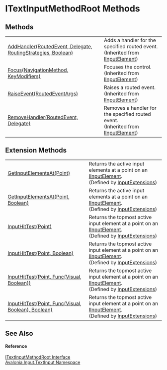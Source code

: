 # ITextInputMethodRoot Methods




## Methods
<table>
<tr>
<td><a href="M_Avalonia_Input_IInputElement_AddHandler">AddHandler(RoutedEvent, Delegate, RoutingStrategies, Boolean)</a></td>
<td>Adds a handler for the specified routed event.<br />(Inherited from <a href="T_Avalonia_Input_IInputElement">IInputElement</a>)</td>
</tr>
<tr>
<td><a href="M_Avalonia_Input_IInputElement_Focus">Focus(NavigationMethod, KeyModifiers)</a></td>
<td>Focuses the control.<br />(Inherited from <a href="T_Avalonia_Input_IInputElement">IInputElement</a>)</td>
</tr>
<tr>
<td><a href="M_Avalonia_Input_IInputElement_RaiseEvent">RaiseEvent(RoutedEventArgs)</a></td>
<td>Raises a routed event.<br />(Inherited from <a href="T_Avalonia_Input_IInputElement">IInputElement</a>)</td>
</tr>
<tr>
<td><a href="M_Avalonia_Input_IInputElement_RemoveHandler">RemoveHandler(RoutedEvent, Delegate)</a></td>
<td>Removes a handler for the specified routed event.<br />(Inherited from <a href="T_Avalonia_Input_IInputElement">IInputElement</a>)</td>
</tr>
</table>

## Extension Methods
<table>
<tr>
<td><a href="M_Avalonia_Input_InputExtensions_GetInputElementsAt_1">GetInputElementsAt(Point)</a></td>
<td>Returns the active input elements at a point on an <a href="T_Avalonia_Input_IInputElement">IInputElement</a>.<br />(Defined by <a href="T_Avalonia_Input_InputExtensions">InputExtensions</a>)</td>
</tr>
<tr>
<td><a href="M_Avalonia_Input_InputExtensions_GetInputElementsAt">GetInputElementsAt(Point, Boolean)</a></td>
<td>Returns the active input elements at a point on an <a href="T_Avalonia_Input_IInputElement">IInputElement</a>.<br />(Defined by <a href="T_Avalonia_Input_InputExtensions">InputExtensions</a>)</td>
</tr>
<tr>
<td><a href="M_Avalonia_Input_InputExtensions_InputHitTest_3">InputHitTest(Point)</a></td>
<td>Returns the topmost active input element at a point on an <a href="T_Avalonia_Input_IInputElement">IInputElement</a>.<br />(Defined by <a href="T_Avalonia_Input_InputExtensions">InputExtensions</a>)</td>
</tr>
<tr>
<td><a href="M_Avalonia_Input_InputExtensions_InputHitTest">InputHitTest(Point, Boolean)</a></td>
<td>Returns the topmost active input element at a point on an <a href="T_Avalonia_Input_IInputElement">IInputElement</a>.<br />(Defined by <a href="T_Avalonia_Input_InputExtensions">InputExtensions</a>)</td>
</tr>
<tr>
<td><a href="M_Avalonia_Input_InputExtensions_InputHitTest_2">InputHitTest(Point, Func(Visual, Boolean))</a></td>
<td>Returns the topmost active input element at a point on an <a href="T_Avalonia_Input_IInputElement">IInputElement</a>.<br />(Defined by <a href="T_Avalonia_Input_InputExtensions">InputExtensions</a>)</td>
</tr>
<tr>
<td><a href="M_Avalonia_Input_InputExtensions_InputHitTest_1">InputHitTest(Point, Func(Visual, Boolean), Boolean)</a></td>
<td>Returns the topmost active input element at a point on an <a href="T_Avalonia_Input_IInputElement">IInputElement</a>.<br />(Defined by <a href="T_Avalonia_Input_InputExtensions">InputExtensions</a>)</td>
</tr>
</table>

## See Also


#### Reference
<a href="T_Avalonia_Input_TextInput_ITextInputMethodRoot">ITextInputMethodRoot Interface</a>  
<a href="N_Avalonia_Input_TextInput">Avalonia.Input.TextInput Namespace</a>  

